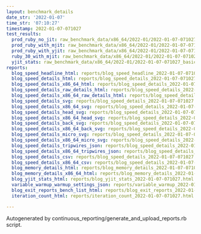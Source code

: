 ```yaml
---
layout: benchmark_details
date_str: '2022-01-07'
time_str: '07:10:27'
timestamp: 2022-01-07-071027
test_results:
  prod_ruby_no_jit: raw_benchmark_data/x86_64/2022-01/2022-01-07-071027_basic_benchmark_prod_ruby_no_jit.json
  prod_ruby_with_mjit: raw_benchmark_data/x86_64/2022-01/2022-01-07-071027_basic_benchmark_prod_ruby_with_mjit.json
  prod_ruby_with_yjit: raw_benchmark_data/x86_64/2022-01/2022-01-07-071027_basic_benchmark_prod_ruby_with_yjit.json
  ruby_30_with_mjit: raw_benchmark_data/x86_64/2022-01/2022-01-07-071027_basic_benchmark_ruby_30_with_mjit.json
  yjit_stats: raw_benchmark_data/x86_64/2022-01/2022-01-07-071027_basic_benchmark_yjit_stats.json
reports:
  blog_speed_headline_html: reports/blog_speed_headline_2022-01-07-071027.html
  blog_speed_details_html: reports/blog_speed_details_2022-01-07-071027.html
  blog_speed_details_x86_64_html: reports/blog_speed_details_2022-01-07-071027.x86_64.html
  blog_speed_details_raw_details_html: reports/blog_speed_details_2022-01-07-071027.raw_details.html
  blog_speed_details_x86_64_raw_details_html: reports/blog_speed_details_2022-01-07-071027.x86_64.raw_details.html
  blog_speed_details_svg: reports/blog_speed_details_2022-01-07-071027.svg
  blog_speed_details_x86_64_svg: reports/blog_speed_details_2022-01-07-071027.x86_64.svg
  blog_speed_details_head_svg: reports/blog_speed_details_2022-01-07-071027.head.svg
  blog_speed_details_x86_64_head_svg: reports/blog_speed_details_2022-01-07-071027.x86_64.head.svg
  blog_speed_details_back_svg: reports/blog_speed_details_2022-01-07-071027.back.svg
  blog_speed_details_x86_64_back_svg: reports/blog_speed_details_2022-01-07-071027.x86_64.back.svg
  blog_speed_details_micro_svg: reports/blog_speed_details_2022-01-07-071027.micro.svg
  blog_speed_details_x86_64_micro_svg: reports/blog_speed_details_2022-01-07-071027.x86_64.micro.svg
  blog_speed_details_tripwires_json: reports/blog_speed_details_2022-01-07-071027.tripwires.json
  blog_speed_details_x86_64_tripwires_json: reports/blog_speed_details_2022-01-07-071027.x86_64.tripwires.json
  blog_speed_details_csv: reports/blog_speed_details_2022-01-07-071027.csv
  blog_speed_details_x86_64_csv: reports/blog_speed_details_2022-01-07-071027.x86_64.csv
  blog_memory_details_html: reports/blog_memory_details_2022-01-07-071027.html
  blog_memory_details_x86_64_html: reports/blog_memory_details_2022-01-07-071027.x86_64.html
  blog_yjit_stats_html: reports/blog_yjit_stats_2022-01-07-071027.html
  variable_warmup_warmup_settings_json: reports/variable_warmup_2022-01-07-071027.warmup_settings.json
  blog_exit_reports_bench_list_html: reports/blog_exit_reports_2022-01-07-071027.bench_list.html
  iteration_count_html: reports/iteration_count_2022-01-07-071027.html

---
```

Autogenerated by continuous_reporting/generate_and_upload_reports.rb script.
